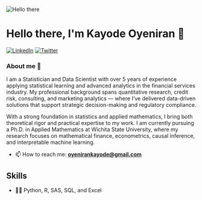 ![Hello there](https://media1.tenor.com/images/6a4df9527c54d4528fb2b2ab47e7d422/tenor.gif?itemid=13774600)

# Hello there, I'm Kayode Oyeniran 👋

<p> <a href="https://www.linkedin.com/in/oyeniran-kayode-michael/" target="_blank"><img alt="LinkedIn" src="https://img.shields.io/badge/linkedin-%230077B5.svg?&style=for-the-badge&logo=linkedin&logoColor=white" /></a>  <a href="https://twitter.com/MikeOyeniran" target="_blank"><img alt="Twitter" src="https://img.shields.io/badge/twitter-%230077B5.svg?&style=for-the-badge&logo=twitter&logoColor=white" /></a> 
</p>

### About me :rocket:

I am a Statistician and Data Scientist with over 5 years of experience applying statistical learning and advanced analytics in the financial services industry. My professional background spans quantitative research, credit risk, consulting, and marketing analytics — where I’ve delivered data-driven solutions that support strategic decision-making and regulatory compliance.

With a strong foundation in statistics and applied mathematics, I bring both theoretical rigor and practical expertise to my work. I am currently pursuing a Ph.D. in Applied Mathematics at Wichita State University, where my research focuses on mathematical finance, econometrics, causal inference, and interpretable machine learning.

- 📫 How to reach me: **oyenirankayode@gmail.com**

## Skills
* 👨‍💻 Python, R, SAS, SQL, and Excel



